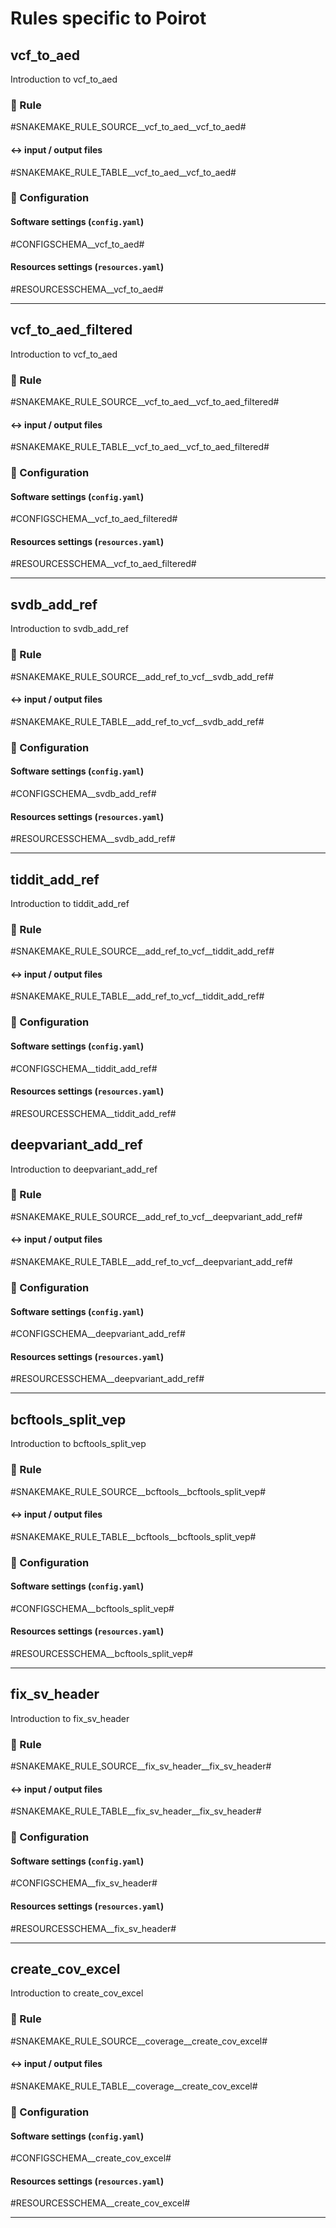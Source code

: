 # Rules specific to Poirot

## vcf_to_aed
Introduction to vcf_to_aed

### :snake: Rule

#SNAKEMAKE_RULE_SOURCE__vcf_to_aed__vcf_to_aed#

#### :left_right_arrow: input / output files

#SNAKEMAKE_RULE_TABLE__vcf_to_aed__vcf_to_aed#

### :wrench: Configuration

#### Software settings (`config.yaml`)

#CONFIGSCHEMA__vcf_to_aed#

#### Resources settings (`resources.yaml`)

#RESOURCESSCHEMA__vcf_to_aed#

---

## vcf_to_aed_filtered
Introduction to vcf_to_aed

### :snake: Rule

#SNAKEMAKE_RULE_SOURCE__vcf_to_aed__vcf_to_aed_filtered#

#### :left_right_arrow: input / output files

#SNAKEMAKE_RULE_TABLE__vcf_to_aed__vcf_to_aed_filtered#

### :wrench: Configuration

#### Software settings (`config.yaml`)

#CONFIGSCHEMA__vcf_to_aed_filtered#

#### Resources settings (`resources.yaml`)

#RESOURCESSCHEMA__vcf_to_aed_filtered#

---

## svdb_add_ref
Introduction to svdb_add_ref

### :snake: Rule

#SNAKEMAKE_RULE_SOURCE__add_ref_to_vcf__svdb_add_ref#

#### :left_right_arrow: input / output files

#SNAKEMAKE_RULE_TABLE__add_ref_to_vcf__svdb_add_ref#

### :wrench: Configuration

#### Software settings (`config.yaml`)

#CONFIGSCHEMA__svdb_add_ref#

#### Resources settings (`resources.yaml`)

#RESOURCESSCHEMA__svdb_add_ref#

---
## tiddit_add_ref
Introduction to tiddit_add_ref

### :snake: Rule

#SNAKEMAKE_RULE_SOURCE__add_ref_to_vcf__tiddit_add_ref#

#### :left_right_arrow: input / output files

#SNAKEMAKE_RULE_TABLE__add_ref_to_vcf__tiddit_add_ref#

### :wrench: Configuration

#### Software settings (`config.yaml`)

#CONFIGSCHEMA__tiddit_add_ref#

#### Resources settings (`resources.yaml`)

#RESOURCESSCHEMA__tiddit_add_ref#

## deepvariant_add_ref
Introduction to deepvariant_add_ref

### :snake: Rule

#SNAKEMAKE_RULE_SOURCE__add_ref_to_vcf__deepvariant_add_ref#

#### :left_right_arrow: input / output files

#SNAKEMAKE_RULE_TABLE__add_ref_to_vcf__deepvariant_add_ref#

### :wrench: Configuration

#### Software settings (`config.yaml`)

#CONFIGSCHEMA__deepvariant_add_ref#

#### Resources settings (`resources.yaml`)

#RESOURCESSCHEMA__deepvariant_add_ref#

---

## bcftools_split_vep
Introduction to bcftools_split_vep

### :snake: Rule

#SNAKEMAKE_RULE_SOURCE__bcftools__bcftools_split_vep#

#### :left_right_arrow: input / output files

#SNAKEMAKE_RULE_TABLE__bcftools__bcftools_split_vep#

### :wrench: Configuration

#### Software settings (`config.yaml`)

#CONFIGSCHEMA__bcftools_split_vep#

#### Resources settings (`resources.yaml`)

#RESOURCESSCHEMA__bcftools_split_vep#

---

## fix_sv_header
Introduction to fix_sv_header

### :snake: Rule

#SNAKEMAKE_RULE_SOURCE__fix_sv_header__fix_sv_header#

#### :left_right_arrow: input / output files

#SNAKEMAKE_RULE_TABLE__fix_sv_header__fix_sv_header#

### :wrench: Configuration

#### Software settings (`config.yaml`)

#CONFIGSCHEMA__fix_sv_header#

#### Resources settings (`resources.yaml`)

#RESOURCESSCHEMA__fix_sv_header#

---

## create_cov_excel
Introduction to create_cov_excel

### :snake: Rule

#SNAKEMAKE_RULE_SOURCE__coverage__create_cov_excel#

#### :left_right_arrow: input / output files

#SNAKEMAKE_RULE_TABLE__coverage__create_cov_excel#

### :wrench: Configuration

#### Software settings (`config.yaml`)

#CONFIGSCHEMA__create_cov_excel#

#### Resources settings (`resources.yaml`)

#RESOURCESSCHEMA__create_cov_excel#

---